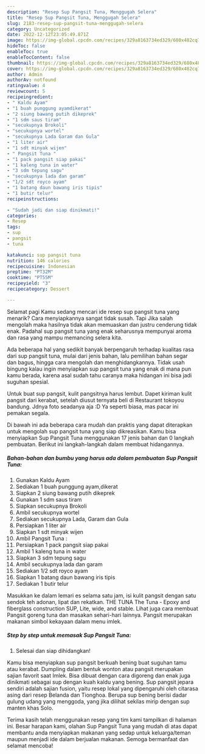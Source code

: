 ```yaml
---
description: "Resep Sup Pangsit Tuna, Menggugah Selera"
title: "Resep Sup Pangsit Tuna, Menggugah Selera"
slug: 2183-resep-sup-pangsit-tuna-menggugah-selera
category: Uncategorized
date: 2022-12-12T23:05:49.871Z
image: https://img-global.cpcdn.com/recipes/329a8163734ed329/680x482cq70/sup-pangsit-tuna-foto-resep-utama.jpg
hideToc: false
enableToc: true
enableTocContent: false
thumbnail: https://img-global.cpcdn.com/recipes/329a8163734ed329/680x482cq70/sup-pangsit-tuna-foto-resep-utama.jpg
cover: https://img-global.cpcdn.com/recipes/329a8163734ed329/680x482cq70/sup-pangsit-tuna-foto-resep-utama.jpg
author: Admin
authorAv: notfound
ratingvalue: 4
reviewcount: 5
recipeingredient:
- " Kaldu Ayam"
- "1 buah punggung ayamdikerat"
- "2 siung bawang putih dikeprek"
- "1 sdm saus tiram"
- "secukupnya Brokoli"
- "secukupnya wortel"
- "secukupnya Lada Garam dan Gula"
- "1 liter air"
- "1 sdt minyak wijen"
- " Pangsit Tuna "
- "1 pack pangsit siap pakai"
- "1 kaleng tuna in water"
- "3 sdm tepung sagu"
- "secukupnya lada dan garam"
- "1/2 sdt royco ayam"
- "1 batang daun bawang iris tipis"
- "1 butir telur"
recipeinstructions:

- "Sudah jadi dan siap dinikmati!"
categories:
- Resep
tags:
- sup
- pangsit
- tuna

katakunci: sup pangsit tuna 
nutrition: 146 calories
recipecuisine: Indonesian
preptime: "PT32M"
cooktime: "PT55M"
recipeyield: "3"
recipecategory: Dessert

---
```



Selamat pagi Kamu sedang mencari ide resep sup pangsit tuna yang menarik? Cara menyiapkannya sangat tidak susah. Tapi Jika salah mengolah maka hasilnya tidak akan memuaskan dan justru cenderung tidak enak. Padahal sup pangsit tuna yang enak seharusnya mempunyai aroma dan rasa yang mampu memancing selera kita.


Ada beberapa hal yang sedikit banyak berpengaruh terhadap kualitas rasa dari sup pangsit tuna, mulai dari jenis bahan, lalu pemilihan bahan segar dan bagus, hingga cara mengolah dan menghidangkannya. Tidak usah bingung kalau ingin menyiapkan sup pangsit tuna yang enak di mana pun kamu berada, karena asal sudah tahu caranya maka hidangan ini bisa jadi suguhan spesial.

Untuk buat sup pangsit, kulit pangsitnya harus lembut. Dapet kiriman kulit pangsit dari kerabat, setelah diusut ternyata beli di Restaurant tokoyou bandung. Jdnya foto seadanya aja :D Ya seperti biasa, mas pacar ini pemakan segala.


Di bawah ini ada beberapa cara mudah dan praktis yang dapat diterapkan untuk mengolah sup pangsit tuna yang siap dikreasikan. Kamu bisa menyiapkan Sup Pangsit Tuna menggunakan 17 jenis bahan dan 0 langkah pembuatan. Berikut ini langkah-langkah dalam membuat hidangannya.

<!--inarticleads1-->

##### Bahan-bahan dan bumbu yang harus ada dalam pembuatan Sup Pangsit Tuna:

1. Gunakan  Kaldu Ayam
1. Sediakan 1 buah punggung ayam,dikerat
1. Siapkan 2 siung bawang putih dikeprek
1. Gunakan 1 sdm saus tiram
1. Siapkan secukupnya Brokoli
1. Ambil secukupnya wortel
1. Sediakan secukupnya Lada, Garam dan Gula
1. Persiapkan 1 liter air
1. Siapkan 1 sdt minyak wijen
1. Ambil  Pangsit Tuna :
1. Persiapkan 1 pack pangsit siap pakai
1. Ambil 1 kaleng tuna in water
1. Siapkan 3 sdm tepung sagu
1. Ambil secukupnya lada dan garam
1. Sediakan 1/2 sdt royco ayam
1. Siapkan 1 batang daun bawang iris tipis
1. Sediakan 1 butir telur


Masukkan ke dalam lemari es selama satu jam, isi kulit pangsit dengan satu sendok teh adonan, lipat dan rekatkan. THE TUNA The Tuna - Epoxy and fiberglass construction SUP, Lite, wide, and stable. Lihat juga cara membuat Pangsit goreng tuna dan masakan sehari-hari lainnya. Pangsit merupakan makanan simbol kekayaan dalam menu imlek. 

<!--inarticleads2-->

##### Step by step untuk memasak Sup Pangsit Tuna:


1. Selesai dan siap dihidangkan!

Kamu bisa menyiapkan sup pangsit berkuah bening buat suguhan tamu atau kerabat. Dumpling dalam bentuk wonton atau pangsit merupakan sajian favorit saat Imlek. Bisa dibuat dengan cara digoreng dan enak juga dinikmati sebagai sup dengan kuah kaldu yang bening. Sup pangsit jepara sendiri adalah sajian fusion, yaitu resep lokal yang dipengaruhi oleh citarasa asing dari resep Belanda dan Tionghoa. Berupa sup bening berisi dadar gulung udang yang menggoda, yang jika dilihat sekilas mirip dengan sup manten khas Solo. 

Terima kasih telah menggunakan resep yang tim kami tampilkan di halaman ini. Besar harapan kami, olahan Sup Pangsit Tuna yang mudah di atas dapat membantu anda menyiapkan makanan yang sedap untuk keluarga/teman maupun menjadi ide dalam berjualan makanan. Semoga bermanfaat dan selamat mencoba!
